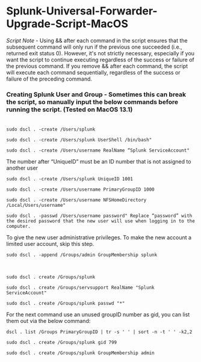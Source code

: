 # Splunk-Universal-Forwarder-Upgrade-Script-MacOS

*Script Note* - Using && after each command in the script ensures that the subsequent command will only run if the previous one succeeded (i.e., returned exit status 0). However, it's not strictly necessary, especially if you want the script to continue executing regardless of the success or failure of the previous command. If you remove && after each command, the script will execute each command sequentially, regardless of the success or failure of the preceding command.

### Creating Splunk User and Group - Sometimes this can break the script, so manually input the below commands before running the script. (Tested on MacOS 13.1)<br /><br />
````
sudo dscl . -create /Users/splunk
````
````
sudo dscl . -create /Users/splunk UserShell /bin/bash"
````
````
sudo dscl . -create /Users/username RealName “Splunk ServiceAccount"
````
The number after “UniqueID” must be an ID number that is not assigned to another user
````
sudo dscl . -create /Users/splunk UniqueID 1001
````
````
sudo dscl . -create /Users/username PrimaryGroupID 1000
````
````
sudo dscl . -create /Users/username NFSHomeDirectory /Local/Users/username"
````
````
sudo dscl . -passwd /Users/username password" Replace “password” with the desired password that the new user will use when logging in to the computer.
````
To give the new user administrative privileges. To make the new account a limited user account, skip this step.
````
sudo dscl . -append /Groups/admin GroupMembership splunk
````

<br />

````
sudo dscl . create /Groups/splunk
````
````
sudo dscl . create /Groups/servsupport RealName "Splunk ServiceAccount"
````
````
sudo dscl . create /Groups/splunk passwd "*"
````
For the next command use an unused groupID number as gid, you can list them out via the below command:
````
dscl . list /Groups PrimaryGroupID | tr -s ' ' | sort -n -t ' ' -k2,2
````

````
sudo dscl . create /Groups/splunk gid 799
````
````
sudo dscl . create /Groups/splunk GroupMembership admin
````
